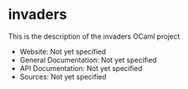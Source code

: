 



# invaders

This is the description
of the invaders OCaml project


* Website: Not yet specified
* General Documentation: Not yet specified
* API Documentation: Not yet specified
* Sources: Not yet specified
